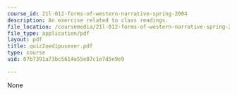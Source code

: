 ```yaml
---
course_id: 21l-012-forms-of-western-narrative-spring-2004
description: An exercise related to class readings.
file_location: /coursemedia/21l-012-forms-of-western-narrative-spring-2004/07b7391a73bc5614a55e87c1e7d5e9e9_quiz2oedipusexer.pdf
file_type: application/pdf
layout: pdf
title: quiz2oedipusexer.pdf
type: course
uid: 07b7391a73bc5614a55e87c1e7d5e9e9

---
```

None